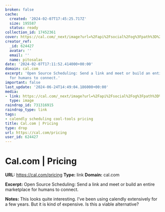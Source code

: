 ```yaml
---
broken: false
cache:
  created: '2024-02-07T17:45:25.717Z'
  size: 195587
  status: ready
collection_id: 17452361
cover: https://cal.com/_next/image?url=%2Fapi%2Fsocial%2Fog%3Fpath%3D%2Fpricing&w=1200&q=100
creator_ref:
  _id: 624427
  avatar: ''
  email: ''
  name: pitosalas
date: '2024-02-07T17:11:52.414000+00:00'
domain: cal.com
excerpt: 'Open Source Scheduling: Send a link and meet or build an entire marketplace
  for humans to connect.'
important: false
last_update: '2024-06-24T14:49:04.186000+00:00'
media:
- link: https://cal.com/_next/image?url=%2Fapi%2Fsocial%2Fog%3Fpath%3D%2Fpricing&w=1200&q=100
  type: image
raindrop_id: 731316915
raindrop_type: link
tags:
- calendly scheduling cool-tools pricing
title: Cal.com | Pricing
type: drop
url: https://cal.com/pricing
user_id: 624427
---
```


# Cal.com | Pricing

**URL:** https://cal.com/pricing
**Type:** link
**Domain:** cal.com

**Excerpt:** Open Source Scheduling: Send a link and meet or build an entire marketplace for humans to connect.

**Notes:**
This looks quite interesting. I’ve been using calendly extensively for a few years. But it is kind of expensive. Is this a viable alternative?
